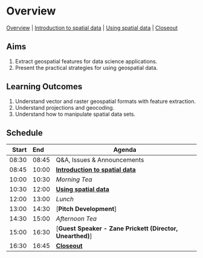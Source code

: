 # Overview

[Overview](./00_overview.md) |
[Introduction to spatial data](./01_introspatialdata.md) |
[Using spatial data](./02_usingspatialdata.md) |
[Closeout](./05_closeout.md)

## Aims

1. Extract geospatial features for data science applications.
2. Present the practical strategies for using geospatial data.

## Learning Outcomes

1. Understand vector and raster geospatial formats with feature extraction. 
2. Understand projections and geocoding.
3. Understand how to manipulate spatial data sets.

## Schedule

| Start | End   | Agenda                                                      |
| -----:|:----- | ----------------------------------------------------------- |
| 08:30 | 08:45 | Q&A, Issues & Announcements                                 |
| 08:45 | 10:00 | [**Introduction to spatial data**]                          |
| 10:00 | 10:30 | *Morning Tea*                                               |
| 10:30 | 12:00 | [**Using spatial data**]                                    |
| 12:00 | 13:00 | *Lunch*                                                     |
| 13:00 | 14:30 | [**Pitch Development**]                                     |
| 14:30 | 15:00 | *Afternoon Tea*                                             |
| 15:00 | 16:30 | [**Guest Speaker - Zane Prickett (Director, Unearthed)**]   |
| 16:30 | 16:45 | [**Closeout**]                                              |

[**Introduction to spatial data**]: ./01_introspatialdata.md

[**Using spatial data**]: ./02_usingspatialdata.md

[**Closeout**]: ./05_closeout.md
